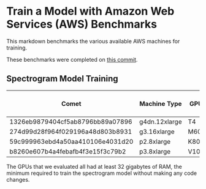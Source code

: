 # Train a Model with Amazon Web Services (AWS) Benchmarks

This markdown benchmarks the various available AWS machines for training.

These benchmarks were completed on [this commit](https://github.com/wellsaid-labs/Text-to-Speech/pull/237/commits/03339c83914bb2a4e8503526cfcbed9036b0b679).

## Spectrogram Model Training

| Comet                            | Machine Type  | GPU  | GPU ARCH | # GPUs | GPU RAM | Spot Request \$/hr | Steps Per Second | \$/step |
| -------------------------------- | ------------- | ---- | -------- | ------ | ------- | ------------------ | ---------------- | ------- |
| 1326eb9879404cf5ab8796bb89a07896 | g4dn.12xlarge | T4   | Turing   | 4      | 64      | 1.1736             | ~0.7             | 0.00046 |
| 274d99d28f964f029196a48d803b8931 | g3.16xlarge   | M60  | Kepler   | 4      | 32      | 1.3680             | ~0.45            | 0.00084 |
| 59c999963ebd4a50aa410106e4031d20 | p2.8xlarge    | K80  | Kepler   | 8      | 96      | 2.16               | ~0.45            | 0.00133 |
| b8260e607b4a4febafb4f3e15f3c79b2 | p3.8xlarge    | V100 | Volta    | 4      | 64      | 3.6720             | ~0.7             | 0.00146 |

The GPUs that we evaluated all had at least 32 gigabytes of RAM, the minimum required to
train the spectrogram model without making any code changes.
